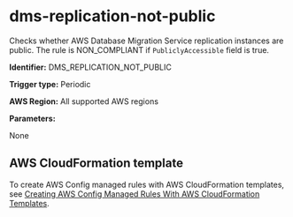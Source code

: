 # dms\-replication\-not\-public<a name="dms-replication-not-public"></a>

Checks whether AWS Database Migration Service replication instances are public\. The rule is NON\_COMPLIANT if `PubliclyAccessible` field is true\.

**Identifier:** DMS\_REPLICATION\_NOT\_PUBLIC

**Trigger type:** Periodic

**AWS Region:** All supported AWS regions

**Parameters:**

 None   

## AWS CloudFormation template<a name="w4aac13c29c17c91c15"></a>

To create AWS Config managed rules with AWS CloudFormation templates, see [Creating AWS Config Managed Rules With AWS CloudFormation Templates](aws-config-managed-rules-cloudformation-templates.md)\.